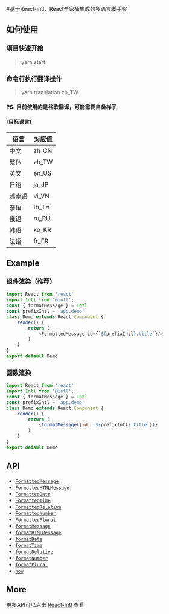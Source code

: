 
#基于React-intl、React全家桶集成的多语言脚手架

## 如何使用

### 项目快速开始

<blockquote>
  yarn start
</blockquote>

### 命令行执行翻译操作

>yarn translation zh_TW

#### PS: 目前使用的是谷歌翻译，可能需要自备梯子

#### [目标语言]
| 语言 | 对应值 |
| ------ | ------ |
| 中文 | zh_CN |
| 繁体 | zh_TW |
| 英文 | en_US |
| 日语 | ja_JP |
| 越南语 | vi_VN |
| 泰语 | th_TH |
| 俄语 | ru_RU |
| 韩语 | ko_KR |
| 法语 | fr_FR |

## Example
### 组件渲染（推荐）
```js
import React from 'react'
import Intl from '@intl';
const { formatMessage } = Intl
const prefixIntl = 'app.demo'
class Demo extends React.Component {
	render() {
		return (
			<FormattedMessage id={`${prefixIntl}.title`}/>
		)
	}
}
export default Demo
```

### 函数渲染
```js
import React from 'react'
import Intl from '@intl';
const { formatMessage } = Intl
const prefixIntl = 'app.demo'
class Demo extends React.Component {
	render() {
		return (
			{formatMessage({id: `${prefixIntl}.title`})}
		)
	}
}
export default Demo
```


## API
* [`FormattedMessage`](//github.com/yahoo/react-intl/wiki/API#formatmessage)
* [`FormattedHTMLMessage`](//github.com/yahoo/react-intl/wiki/API#formatmessage)
* [`FormattedDate`](//github.com/yahoo/react-intl/wiki/API#formatmessage)
* [`FormattedTime`](//github.com/yahoo/react-intl/wiki/API#formatmessage)
* [`FormattedRelative`](//github.com/yahoo/react-intl/wiki/API#formatmessage)
* [`FormattedNumber`](//github.com/yahoo/react-intl/wiki/API#formatmessage)
* [`FormattedPlural`](//github.com/yahoo/react-intl/wiki/API#formatmessage)
* [`formatMessage`](//github.com/yahoo/react-intl/wiki/API#formatmessage)
* [`formatHTMLMessage`](//github.com/yahoo/react-intl/wiki/API#formatmessage)
* [`formatDate`](//github.com/yahoo/react-intl/wiki/API#formatmessage)
* [`formatTime`](//github.com/yahoo/react-intl/wiki/API#formatmessage)
* [`formatRelative`](//github.com/yahoo/react-intl/wiki/API#formatmessage)
* [`formatNumber`](//github.com/yahoo/react-intl/wiki/API#formatmessage)
* [`formatPlural`](//github.com/yahoo/react-intl/wiki/API#formatmessage)
* [`now`](//github.com/yahoo/react-intl/wiki/API#formatmessage)

## More
更多API可以点击 [React-Intl](//github.com/yahoo/react-intl) 查看

##